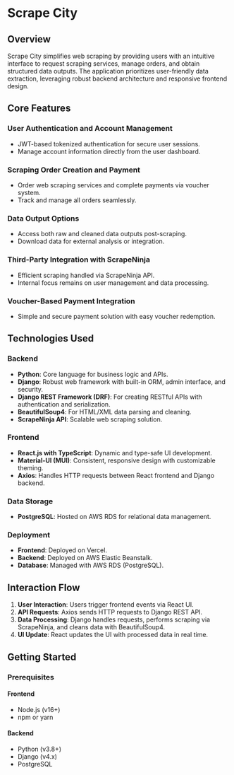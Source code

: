 # Scrape City

## Overview  
Scrape City simplifies web scraping by providing users with an intuitive interface to request scraping services, manage orders, and obtain structured data outputs. The application prioritizes user-friendly data extraction, leveraging robust backend architecture and responsive frontend design.

## Core Features  

### User Authentication and Account Management  
- JWT-based tokenized authentication for secure user sessions.  
- Manage account information directly from the user dashboard.  

### Scraping Order Creation and Payment  
- Order web scraping services and complete payments via voucher system.  
- Track and manage all orders seamlessly.  

### Data Output Options  
- Access both raw and cleaned data outputs post-scraping.  
- Download data for external analysis or integration.  

### Third-Party Integration with ScrapeNinja  
- Efficient scraping handled via ScrapeNinja API.  
- Internal focus remains on user management and data processing.  

### Voucher-Based Payment Integration  
- Simple and secure payment solution with easy voucher redemption.  

## Technologies Used  

### Backend  
- **Python**: Core language for business logic and APIs.  
- **Django**: Robust web framework with built-in ORM, admin interface, and security.  
- **Django REST Framework (DRF)**: For creating RESTful APIs with authentication and serialization.  
- **BeautifulSoup4**: For HTML/XML data parsing and cleaning.  
- **ScrapeNinja API**: Scalable web scraping solution.  

### Frontend  
- **React.js with TypeScript**: Dynamic and type-safe UI development.  
- **Material-UI (MUI)**: Consistent, responsive design with customizable theming.  
- **Axios**: Handles HTTP requests between React frontend and Django backend.  

### Data Storage  
- **PostgreSQL**: Hosted on AWS RDS for relational data management.  

### Deployment  
- **Frontend**: Deployed on Vercel.  
- **Backend**: Deployed on AWS Elastic Beanstalk.  
- **Database**: Managed with AWS RDS (PostgreSQL).  

## Interaction Flow  

1. **User Interaction**: Users trigger frontend events via React UI.  
2. **API Requests**: Axios sends HTTP requests to Django REST API.  
3. **Data Processing**: Django handles requests, performs scraping via ScrapeNinja, and cleans data with BeautifulSoup4.  
4. **UI Update**: React updates the UI with processed data in real time.  

## Getting Started  

### Prerequisites  

#### Frontend  
- Node.js (v16+)  
- npm or yarn  

#### Backend  
- Python (v3.8+)  
- Django (v4.x)  
- PostgreSQL  
